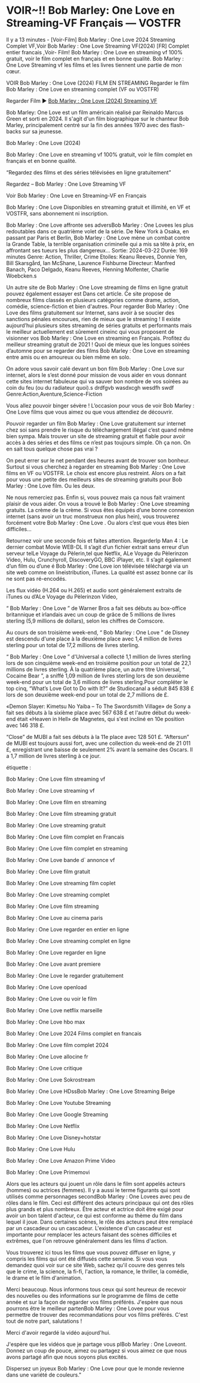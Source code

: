 # VOIR~!! Bob Marley: One Love en Streaming-VF Français — VOSTFR

Il y a 13 minutes - [Voir-Film] Bob Marley : One Love 2024 Streaming Complet VF,Voir Bob Marley : One Love Streaming VF(2024) [FR] Complet entier francais ,Voir- Film! Bob Marley : One Love en streaming vf 100% gratuit, voir le film complet en français et en bonne qualité. Bob Marley : One Love Streaming vf les films et les livres tiennent une partie de mon cœur.

VOIR Bob Marley : One Love (2024) FILM EN STREAMING Regarder le film Bob Marley : One Love en streaming complet (VF ou VOSTFR)

Regarder Film ▶️ [Bob Marley : One Love (2024) Streaming VF](https://getroku.xyz/fr/802219/bob-marley-one-love.html)

Bob Marley: One Love est un film américain réalisé par Reinaldo Marcus Green et sorti en 2024. Il s'agit d'un film biographique sur le chanteur Bob Marley, principalement centré sur la fin des années 1970 avec des flash-backs sur sa jeunesse.

Bob Marley : One Love (2024)

Bob Marley : One Love en streaming vf 100% gratuit, voir le film complet en français et en bonne qualité.

“Regardez des films et des séries télévisées en ligne gratuitement”

Regardez – Bob Marley : One Love Streaming VF

Voir Bob Marley : One Love en Streaming-VF en Français

Bob Marley : One Love Disponibles en streaming gratuit et illimité, en VF et VOSTFR, sans abonnement ni inscription.

Bob Marley : One Love affronte ses adversBob Marley : One Lovees les plus redoutables dans ce quatrième volet de la série. De New York à Osaka, en passant par Paris et Berlin, Bob Marley : One Love mène un combat contre la Grande Table, la terrible organisation criminelle qui a mis sa tête à prix, en affrontant ses tueurs les plus dangereux... Sortie: 2024-03-22 Durée: 169 minutes Genre: Action, Thriller, Crime Etoiles: Keanu Reeves, Donnie Yen, Bill Skarsgård, Ian McShane, Laurence Fishburne Directeur: Manfred Banach, Paco Delgado, Keanu Reeves, Henning Molfenter, Charlie Woebcken.s

Un autre site de Bob Marley : One Love streaming de films en ligne gratuit pouvez également essayer est Dans cet article. Ce site propose de nombreux films classés en plusieurs catégories comme drame, action, comédie, science-fiction et bien d'autres. Pour regarder Bob Marley : One Love des films gratuitement sur Internet, sans avoir à se soucier des sanctions pénales encourues, rien de mieux que le streaming ! Il existe aujourd’hui plusieurs sites streaming de séries gratuits et performants mais le meilleur actuellement est sûrement cineinc qui vous proposent de visionner vos Bob Marley : One Love en streaming en Français. Profitez du meilleur streaming gratuit de 2021 ! Quoi de mieux que les longues soirées d’automne pour se regarder des films Bob Marley : One Love en streaming entre amis ou en amoureux ou bien même en solo.

On adore vous savoir calé devant un bon film Bob Marley : One Love sur internet, alors le s’est donné pour mission de vous aider en vous donnant cette sites internet fabuleuse qui va sauver bon nombre de vos soirées au coin du feu (ou du radiateur quoi).s drdfgvb wasdxcgh wesdfh swdf Genre:Action,Aventure,Science-Fiction

Vous allez pouvoir binger sévère ! L’occasion pour vous de voir Bob Marley : One Love films que vous aimez ou que vous attendiez de découvrir.

Pouvoir regarder un film Bob Marley : One Love gratuitement sur internet chez soi sans prendre le risque du téléchargement illégal c’est quand même bien sympa. Mais trouver un site de streaming gratuit et fiable pour avoir accès à des séries et des films ce n’est pas toujours simple. Oh ça non. On en sait tous quelque chose pas vrai ?

On peut errer sur le net pendant des heures avant de trouver son bonheur. Surtout si vous cherchez à regarder en streaming Bob Marley : One Love films en VF ou VOSTFR. Le choix est encore plus restreint. Alors on a fait pour vous une petite des meilleurs sites de streaming gratuits pour Bob Marley : One Love film. Ou les deux.

Ne nous remerciez pas. Enfin si, vous pouvez mais ça nous fait vraiment plaisir de vous aider. On vous a trouvé le Bob Marley : One Love streaming gratuits. La crème de la crème. Si vous êtes équipés d’une bonne connexion internet (sans avoir un truc monstrueux non plus hein), vous trouverez forcément votre Bob Marley : One Love . Ou alors c’est que vous êtes bien difficiles…

Retournez voir une seconde fois et faites attention. RegarderIp Man 4 : Le dernier combat Movie WEB-DL Il s’agit d’un fichier extrait sans erreur d’un serveur telLe Voyage du Pèlerin,tel que Netflix, ALe Voyage du Pèlerinzon Video, Hulu, Crunchyroll, DiscoveryGO, BBC iPlayer, etc. Il s’agit également d’un film ou d’une é Bob Marley : One Love ion télévisée téléchargé via un site web comme on lineistribution, iTunes. La qualité est assez bonne car ils ne sont pas ré-encodés.

Les flux vidéo (H.264 ou H.265) et audio sont généralement extraits de iTunes ou d’ALe Voyage du Pèlerinzon Video,

“ Bob Marley : One Love ” de Warner Bros a fait ses débuts au box-office britannique et irlandais avec un coup de grâce de 5 millions de livres sterling (5,9 millions de dollars), selon les chiffres de Comscore.

Au cours de son troisième week-end, “ Bob Marley : One Love ” de Disney est descendu d'une place à la deuxième place avec 1,4 million de livres sterling pour un total de 17,2 millions de livres sterling.

“ Bob Marley : One Love ” d'Universal a collecté 1,1 million de livres sterling lors de son cinquième week-end en troisième position pour un total de 22,1 millions de livres sterling. À la quatrième place, un autre titre Universal, “ Cocaine Bear ”, a sniffé 1,09 million de livres sterling lors de son deuxième week-end pour un total de 3,6 millions de livres sterling.Pour compléter le top cinq, “What’s Love Got to Do with It?” de Studiocanal a séduit 845 838 £ lors de son deuxième week-end pour un total de 2,7 millions de £.

«Demon Slayer: Kimetsu No Yaiba – To The Swordsmith Village» de Sony a fait ses débuts à la sixième place avec 567 638 £ et l'autre début du week-end était «Heaven in Hell» de Magnetes, qui s'est incliné en 10e position avec 146 318 £.

“Close” de MUBI a fait ses débuts à la 11e place avec 128 501 £. “Aftersun” de MUBI est toujours aussi fort, avec une collection du week-end de 21 011 £, enregistrant une baisse de seulement 2% avant la semaine des Oscars. Il a 1,7 million de livres sterling à ce jour.

étiquette :

Bob Marley : One Love film streaming vf

Bob Marley : One Love streaming vf

Bob Marley : One Love film en streaming

Bob Marley : One Love film streaming gratuit

Bob Marley : One Love streaming gratuit

Bob Marley : One Love film complet en Francais

Bob Marley : One Love film complet en streaming

Bob Marley : One Love bande d` annonce vf

Bob Marley : One Love film gratuit

Bob Marley : One Love streaming film coplet

Bob Marley : One Love streaming complet

Bob Marley : One Love film streaming

Bob Marley : One Love au cinema paris

Bob Marley : One Love regarder en entier en ligne

Bob Marley : One Love streaming complet en ligne

Bob Marley : One Love regarder en ligne

Bob Marley : One Love avant premiere

Bob Marley : One Love le regarder gratuitement

Bob Marley : One Love openload

Bob Marley : One Love ou voir le film

Bob Marley : One Love netflix marseille

Bob Marley : One Love hbo max

Bob Marley : One Love 2024 Films complet en francais

Bob Marley : One Love film complet 2024

Bob Marley : One Love allocine fr

Bob Marley : One Love critique

Bob Marley : One Love Sokrostream

Bob Marley : One Love HDssBob Marley : One Love Streaming Belge

Bob Marley : One Love Youtube Streaming

Bob Marley : One Love Google Streaming

Bob Marley : One Love Netflix

Bob Marley : One Love Disney+hotstar

Bob Marley : One Love Hulu

Bob Marley : One Love Amazon Prime Video

Bob Marley : One Love Primemovi

Alors que les acteurs qui jouent un rôle dans le film sont appelés acteurs (hommes) ou actrices (femmes). Il y a aussi le terme figurants qui sont utilisés comme personnages secondBob Marley : One Lovees avec peu de rôles dans le film. Ceci est différent des acteurs principaux qui ont des rôles plus grands et plus nombreux. Être acteur et actrice doit être exigé pour avoir un bon talent d'acteur, ce qui est conforme au thème du film dans lequel il joue. Dans certaines scènes, le rôle des acteurs peut être remplacé par un cascadeur ou un cascadeur. L'existence d'un cascadeur est importante pour remplacer les acteurs faisant des scènes difficiles et extrêmes, que l'on retrouve généralement dans les films d'action.

Vous trouverez ici tous les films que vous pouvez diffuser en ligne, y compris les films qui ont été diffusés cette semaine. Si vous vous demandez quoi voir sur ce site Web, sachez qu'il couvre des genres tels que le crime, la science, la fi-fi, l'action, la romance, le thriller, la comédie, le drame et le film d'animation.

Merci beaucoup. Nous informons tous ceux qui sont heureux de recevoir des nouvelles ou des informations sur le programme de films de cette année et sur la façon de regarder vos films préférés. J'espère que nous pourrons être le meilleur partenBob Marley : One Lovee pour vous permettre de trouver des recommandations pour vos films préférés. C'est tout de notre part, salutations !

Merci d'avoir regardé la vidéo aujourd'hui.

J'espère que les vidéos que je partage vous plBob Marley : One Loveont. Donnez un coup de pouce, aimez ou partagez si vous aimez ce que nous avons partagé afin que nous soyons plus excités.

Dispersez un joyeux Bob Marley : One Love pour que le monde revienne dans une variété de couleurs."
